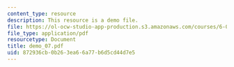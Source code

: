 ```yaml
---
content_type: resource
description: This resource is a demo file.
file: https://ol-ocw-studio-app-production.s3.amazonaws.com/courses/6-002-circuits-and-electronics-spring-2007/872936cb0b263ea66a77b6d5cd44d7e5_demo_07.pdf
file_type: application/pdf
resourcetype: Document
title: demo_07.pdf
uid: 872936cb-0b26-3ea6-6a77-b6d5cd44d7e5
---
```

